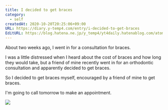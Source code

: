 ```yaml
---
title: I decided to get braces
category:
  - self
createdAt: 2020-10-20T20:25:06+09:00
URL: https://diary.y-temp4.com/entry/i-decided-to-get-braces
EditURL: https://blog.hatena.ne.jp/y_temp4/yt4daily.hatenablog.com/atom/entry/26006613643096431
---
```


<!--

歯列矯正をすることに決めました

2週間くらい前に歯列矯正の相談に行きました。

歯列矯正の費用と、かかる期間を聞いてちょっと悩んでいましたが、最近僕の友達も歯列矯正の相談に行ったようで、どうやら歯列矯正をすることに決めたようです。

というわけで、自分も友人に後押しされて歯列矯正をすることを決意しました。

明日、予約の電話をしようと思います。


-->

About two weeks ago, I went in for a consultation for braces.

I was a little distressed when I heard about the cost of braces and how long they would take, but a friend of mine recently went in for an orthodontic consultation and apparently decided to get braces.

So I decided to get braces myself, encouraged by a friend of mine to get braces.

I'm going to call tomorrow to make an appointment.

<img src="https://cdn-ak.f.st-hatena.com/images/fotolife/y/y_temp4/20201020/20201020202138.png">

